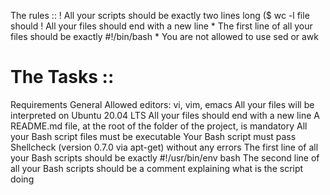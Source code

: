  The rules ::
\! All your scripts should be exactly two lines long ($ wc -l file should
\! All your files should end with a new line 
\* The first line of all your files should be exactly #!/bin/bash
\* You are not allowed to use sed or awk

# The Tasks ::

Requirements
General
Allowed editors: vi, vim, emacs
All your files will be interpreted on Ubuntu 20.04 LTS
All your files should end with a new line
A README.md file, at the root of the folder of the project, is mandatory
All your Bash script files must be executable
Your Bash script must pass Shellcheck (version 0.7.0 via apt-get) without any errors
The first line of all your Bash scripts should be exactly #!/usr/bin/env bash
The second line of all your Bash scripts should be a comment explaining what is the script doing